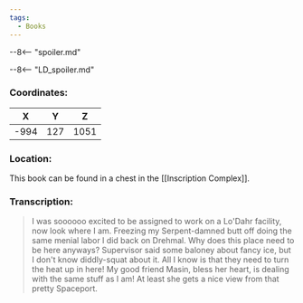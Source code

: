 ```yaml
---
tags:
  - Books
---
```


--8<-- "spoiler.md"

--8<-- "LD_spoiler.md"

### Coordinates:
| **X** | **Y**| **Z** |
|:-----:|:----:|:-----:|
|-994  |127   |1051  |

### Location:
This book can be found in a chest in the [[Inscription Complex]].

### Transcription:
> I was soooooo excited to be assigned to work on a Lo'Dahr facility, now look where I am. Freezing my Serpent-damned butt off doing the same menial labor I did back on Drehmal. Why does this place need to be here anyways? Supervisor said some baloney about fancy ice, but I don't know diddly-squat about it. All I know is that they need to turn the heat up in here! My good friend Masin, bless her heart, is dealing with the same stuff as I am! At least she gets a nice view from that pretty Spaceport.

